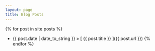 ```yaml
---
layout: page
title: Blog Posts
---
```

{% for post in site.posts %}
  * {{ post.date | date_to_string }} &raquo; [ {{ post.title }} ]({{ post.url }})
{% endfor %}
